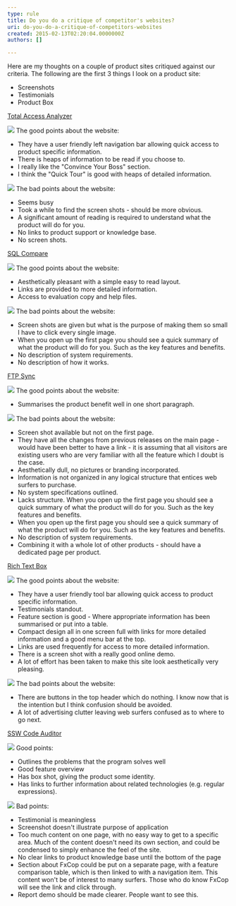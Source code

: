 ```yaml
---
type: rule
title: Do you do a critique of competitor's websites?
uri: do-you-do-a-critique-of-competitors-websites
created: 2015-02-13T02:20:04.0000000Z
authors: []

---
```


 
Here are my thoughts on a couple of product sites critiqued against our criteria.       The following are the first 3 things I look on a product site:

- Screenshots
- Testimonials
- Product Box

 
[Total Access Analyzer](http&#58;//www.ssw.com.au/ssw/Redirect/TotalAcccessAnalyzer.htm)

![](http&#58;//www.ssw.com.au/ssw/Standards/Rules/Images/Good.gif) The good points about the website:

- They have a user friendly left navigation bar allowing quick access to product specific information.
- There is heaps of information to be read if you choose to.
- I really like the "Convince Your Boss" section.
- I think the "Quick Tour" is good with heaps of detailed information.


![](http&#58;//www.ssw.com.au/ssw/Standards/Rules/Images/Bad.gif) The bad points about the website:

- Seems busy
- Took a while to find the screen shots - should be more obvious.
- A significant amount of reading is required to understand what the product will do for you.
- No links to product support or knowledge base.
- No screen shots.


[SQL Compare](http&#58;//www.ssw.com.au/ssw/Redirect/SQLServer/SQLCompare.htm)

![](http&#58;//www.ssw.com.au/ssw/Standards/Rules/Images/Good.gif) The good points about the website:

- Aesthetically pleasant with a simple easy to read layout.
- Links are provided to more detailed information.
- Access to evaluation copy and help files.


![](http&#58;//www.ssw.com.au/ssw/Standards/Rules/Images/Bad.gif) The bad points about the website:

- Screen shots are given but what is the purpose of making them so small I have to click every single image.
- When you open up the first page you should see a quick summary of what the product will do for you. Such as the key features and benefits.
- No description of system requirements.
- No description of how it works.


[FTP Sync](http&#58;//www.ssw.com.au/ssw/Redirect/Fileware2.htm)

![](http&#58;//www.ssw.com.au/ssw/Standards/Rules/Images/Good.gif) The good points about the website:

- Summarises the product benefit well in one short paragraph.


![](http&#58;//www.ssw.com.au/ssw/Standards/Rules/Images/Bad.gif) The bad points about the website:

- Screen shot available but not on the first page.
- They have all the changes from previous releases on the main page - would have been better to have a link - it is assuming that all visitors are existing users who are very familiar with all the feature which I doubt is the case.
- Aesthetically dull, no pictures or branding incorporated.
- Information is not organized in any logical structure that entices web surfers to purchase.
- No system specifications outlined.
- Lacks structure. When you open up the first page you should see a quick summary of what the product will do for you. Such as the key features and benefits.
- When you open up the first page you should see a quick summary of what the product will do for you. Such as the key features and benefits.
- No description of system requirements.
- Combining it with a whole lot of other products - should have a dedicated page per product.


[Rich Text Box](http&#58;//www.ssw.com.au/ssw/Redirect/RichTextBoxEditor.htm)

![](http&#58;//www.ssw.com.au/ssw/Standards/Rules/Images/Good.gif) The good points about the website:

- They have a user friendly tool bar allowing quick access to product specific information.
- Testimonials standout.
- Feature section is good - Where appropriate information has been summarised or put into a table.
- Compact design all in one screen full with links for more detailed information and a good menu bar at the top.
- Links are used frequently for access to more detailed information.
- There is a screen shot with a really good online demo.
- A lot of effort has been taken to make this site look aesthetically very pleasing.


![](http&#58;//www.ssw.com.au/ssw/Standards/Rules/Images/Bad.gif) The bad points about the website:

- There are buttons in the top header which do nothing. I know now that is the intention but I think confusion should be avoided.
- A lot of advertising clutter leaving web surfers confused as to where to go next.


[SSW Code Auditor](http&#58;//www.ssw.com.au/ssw/CodeAuditor/)

![](http&#58;//www.ssw.com.au/ssw/Standards/Rules/Images/Good.gif) Good points:

- Outlines the problems that the program solves well
- Good feature overview
- Has box shot, giving the product some identity.
- Has links to further information about related technologies (e.g. regular expressions).


![](http&#58;//www.ssw.com.au/ssw/Standards/Rules/Images/Bad.gif) Bad points:

- Testimonial is meaningless
- Screenshot doesn't illustrate purpose of application
- Too much content on one page, with no easy way to get to a specific area. Much of the content doesn't need its own section, and could be condensed to simply enhance the feel of the site.
- No clear links to product knowledge base until the bottom of the page
- Section about FxCop could be put on a separate page, with a feature comparison table, which is then linked to with a navigation item. This content won't be of interest to many surfers. Those who do know FxCop will see the link and click through.
- Report demo should be made clearer. People want to see this.


